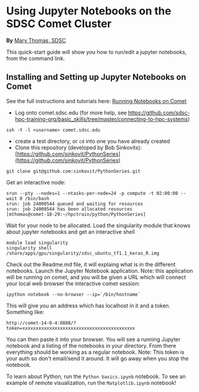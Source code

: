 # Using Jupyter Notebooks on the SDSC Comet Cluster
**By** [Mary Thomas, SDSC](https://www.sdsc.edu/research/researcher_spotlight/thomas_mary.html)

This quick-start guide will show you how to run/edit a jupyter notebooks, from the command link. 

## Installing and Setting up Jupyter Notebooks on Comet

See the full instructions and tutorials here:  [Running Notebooks on Comet](https://comet-notebooks-101.readthedocs.io/en/comet/index.html)


* Log onto comet.sdsc.edu  (for more help, see https://github.com/sdsc-hpc-training-org/basic_skills/tree/master/connecting-to-hpc-systems)
```
ssh -Y -l <username> comet.sdsc.edu
```

* create a test directory, or ```cd``` into one you have already created
* Clone this repository (developed by Bob Sinkovits):   [https://github.com/sinkovit/PythonSeries](https://github.com/sinkovit/PythonSeries)
```
git clone git@github.com:sinkovit/PythonSeries.git
```

Get an interactive node:
```
srun --pty --nodes=1 --ntasks-per-node=24 -p compute -t 02:00:00 --wait 0 /bin/bash
srun: job 24000544 queued and waiting for resources
srun: job 24000544 has been allocated resources
[mthomas@comet-18-29:~/hpctrain/python/PythonSeries] 
```
Wait for your node to be allocated.
Load the singularity module that knows about jupyter notebooks and get an interactive shell
```
module load singularity
singularity shell /share/apps/gpu/singularity/sdsc_ubuntu_tf1.1_keras_R.img
```
Check out the Readme.md file, it will explaing what is in the different notebooks.
Launch the Jupyter Notebook application. 
Note: this application will be running on comet, and you will be given a URL which will connect your local web browser the interactive comet session:
```
ipython notebook --no-browser --ip=`/bin/hostname`
```
This will give you an address which has localhost in it and a token. Something
like:
```
http://comet-14-0-4:8888/?token=xxxxxxxxxxxxxxxxxxxxxxxxxxxxxxxxxxxxxxxxxx
```
You can then paste it into your browser. You will see a running Jupyter
notebook and a listing of the notebooks in your directory. From there everything should be working as a regular notebook.
Note: This token is your auth so don't email/send it around. It will go away when you stop the notebook. 

To learn about Python, run the ```Python basics.ipynb```   notebook.
To see an example of remote visualization, run the  ```Matplotlib.ipynb```  notebook!



